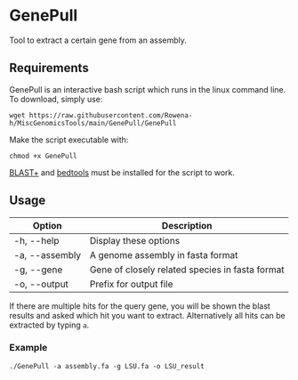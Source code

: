 # GenePull

Tool to extract a certain gene from an assembly.

## Requirements

GenePull is an interactive bash script which runs in the linux command line. To download, simply use:

```
wget https://raw.githubusercontent.com/Rowena-h/MiscGenomicsTools/main/GenePull/GenePull
```

Make the script executable with:

```
chmod +x GenePull
```

[BLAST+](https://blast.ncbi.nlm.nih.gov/Blast.cgi?CMD=Web&PAGE_TYPE=BlastDocs&DOC_TYPE=Download) and [bedtools](https://bedtools.readthedocs.io/en/latest/) must be installed for the script to work.

## Usage

Option | Description
------ | -----------
-h, --help | Display these options
-a, --assembly | A genome assembly in fasta format
-g, --gene | Gene of closely related species in fasta format
-o, --output | Prefix for output file

If there are multiple hits for the query gene, you will be shown the blast results and asked which hit you want to extract. Alternatively all hits can be extracted by typing `a`.

### Example

```
./GenePull -a assembly.fa -g LSU.fa -o LSU_result
```

